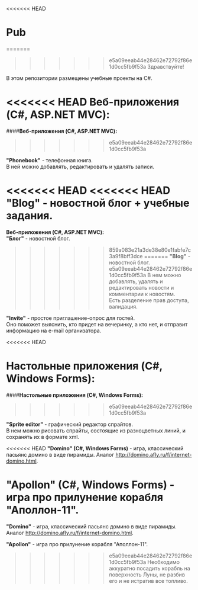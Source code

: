 <<<<<<< HEAD
# Pub
=======
>>>>>>> e5a09eeab44e28462e72792f86e1d0cc5fb9f53a
Здравствуйте!

В этом репозитории размещены учебные проекты на C#.

<<<<<<< HEAD
<b>Веб-приложения (C#, ASP.NET MVC):</b><br>
=======
####<b>Веб-приложения (C#, ASP.NET MVC):</b><br>
>>>>>>> e5a09eeab44e28462e72792f86e1d0cc5fb9f53a

<b>"Phonebook"</b> - телефонная книга.<br>
В ней можно добавлять, редактировать и удалять записи.

<<<<<<< HEAD
<<<<<<< HEAD
<b>"Blog"</b> - новостной блог + учебные задания.<br>
=======
<b>Веб-приложения (C#, ASP.NET MVC):</b><br>
<b>"Блог"</b> - новостной блог.<br>
>>>>>>> 859a083e21a3de38e80e1fabfe7c3a9f8bff3dce
=======
<b>"Blog"</b> - новостной блог.<br>
>>>>>>> e5a09eeab44e28462e72792f86e1d0cc5fb9f53a
В нем можно добавлять, удалять и редактировать новости и комментарии к новостям.<br>
Есть разделение прав доступа, валидация.

<b>"Invite"</b> - простое приглашение-опрос для гостей.<br>
Оно поможет выяснить, кто придет на вечеринку, а кто нет, и отправит информацию на e-mail организатора.


<<<<<<< HEAD

<b>Настольные приложения (C#, Windows Forms):</b><br>
=======
####<b>Настольные приложения (C#, Windows Forms):</b><br>
>>>>>>> e5a09eeab44e28462e72792f86e1d0cc5fb9f53a

<b>"Sprite editor"</b> - графический редактор спрайтов.<br>
В нем можно рисовать спрайты, состоящие из разноцветных линий, и сохранять их в формате xml. 

<<<<<<< HEAD
<b>"Domino" (C#, Windows Forms)</b> - игра, классический пасьянс домино в виде пирамиды.
Аналог http://domino.afly.ru/f/internet-domino.html.

<b>"Apollon" (C#, Windows Forms)</b> - игра про прилунение корабля "Аполлон-11".
=======
<b>"Domino"</b> - игра, классический пасьянс домино в виде пирамиды.<br>
Аналог http://domino.afly.ru/f/internet-domino.html.

<b>"Apollon"</b> - игра про прилунение корабля "Аполлон-11".
>>>>>>> e5a09eeab44e28462e72792f86e1d0cc5fb9f53a
Необходимо аккуратно посадить корабль на поверхность Луны, не разбив его и не истратив все топливо.
